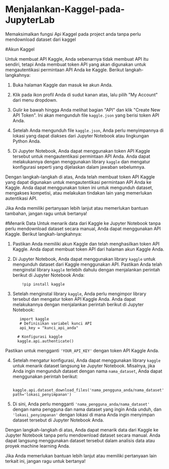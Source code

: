 # Menjalankan-Kaggel-pada-JupyterLab
Memaksimalkan fungsi Api Kaggel pada project anda tanpa perlu mendownload dataset dari kaggel

#Akun Kaggel

Untuk membuat API Kaggle, Anda sebenarnya tidak membuat API itu sendiri, tetapi Anda membuat token API yang akan digunakan untuk mengautentikasi permintaan API Anda ke Kaggle. Berikut langkah-langkahnya:

1. Buka halaman Kaggle dan masuk ke akun Anda.

2. Klik pada ikon profil Anda di sudut kanan atas, lalu pilih "My Account" dari menu dropdown.

3. Gulir ke bawah hingga Anda melihat bagian "API" dan klik "Create New API Token". Ini akan mengunduh file `kaggle.json` yang berisi token API Anda.

4. Setelah Anda mengunduh file `kaggle.json`, Anda perlu menyimpannya di lokasi yang dapat diakses dari Jupyter Notebook atau lingkungan Python Anda.

5. Di Jupyter Notebook, Anda dapat menggunakan token API Kaggle tersebut untuk mengautentikasi permintaan API Anda. Anda dapat melakukannya dengan menggunakan library `kaggle` dan mengatur konfigurasi seperti yang dijelaskan dalam jawaban sebelumnya.

Dengan langkah-langkah di atas, Anda telah membuat token API Kaggle yang dapat digunakan untuk mengautentikasi permintaan API Anda ke Kaggle. Anda dapat menggunakan token ini untuk mengunduh dataset, mengakses kompetisi, atau melakukan tindakan lain yang memerlukan autentikasi API.

Jika Anda memiliki pertanyaan lebih lanjut atau memerlukan bantuan tambahan, jangan ragu untuk bertanya!


#Menarik Data
Untuk menarik data dari Kaggle ke Jupyter Notebook tanpa perlu mendownload dataset secara manual, Anda dapat menggunakan API Kaggle. Berikut langkah-langkahnya:

1. Pastikan Anda memiliki akun Kaggle dan telah menghasilkan token API Kaggle. Anda dapat membuat token API dari halaman akun Kaggle Anda.

2. Di Jupyter Notebook, Anda dapat menggunakan library `kaggle` untuk mengunduh dataset dari Kaggle menggunakan API. Pastikan Anda telah menginstal library `kaggle` terlebih dahulu dengan menjalankan perintah berikut di Jupyter Notebook Anda:
  
           !pip install kaggle

3. Setelah menginstal library `kaggle`, Anda perlu mengimpor library tersebut dan mengatur token API Kaggle Anda. Anda dapat melakukannya dengan menjalankan perintah berikut di Jupyter Notebook:

          import kaggle
          # Definisikan variabel kunci API
          api_key = "kunci_api_anda"

         # Konfigurasi kaggle
         kaggle.api.authenticate()

Pastikan untuk mengganti `'YOUR_API_KEY'` dengan token API Kaggle Anda.

4. Setelah mengatur konfigurasi, Anda dapat menggunakan library `kaggle` untuk menarik dataset langsung ke Jupyter Notebook. Misalnya, jika Anda ingin mengunduh dataset dengan nama `nama_dataset`, Anda dapat menggunakan perintah berikut:

         kaggle.api.dataset_download_files('nama_pengguna_anda/nama_dataset', path='lokasi_penyimpanan')

6. Di sini, Anda perlu mengganti `'nama_pengguna_anda/nama_dataset'` dengan nama pengguna dan nama dataset yang ingin Anda unduh, dan `'lokasi_penyimpanan'` dengan lokasi di mana Anda ingin menyimpan dataset tersebut di Jupyter Notebook Anda.

Dengan langkah-langkah di atas, Anda dapat menarik data dari Kaggle ke Jupyter Notebook tanpa perlu mendownload dataset secara manual. Anda dapat langsung menggunakan dataset tersebut dalam analisis data atau proyek machine learning Anda.

Jika Anda memerlukan bantuan lebih lanjut atau memiliki pertanyaan lain terkait ini, jangan ragu untuk bertanya!
